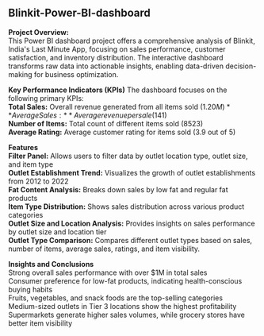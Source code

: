 ## Blinkit-Power-BI-dashboard
**Project Overview:**    
This Power BI dashboard project offers a comprehensive analysis of Blinkit, India's Last Minute App, focusing on sales performance, customer satisfaction, and inventory distribution. The interactive dashboard transforms raw data into actionable insights, enabling data-driven decision-making for business optimization.  

**Key Performance Indicators (KPIs)**
The dashboard focuses on the following primary KPIs:   
**Total Sales:** Overall revenue generated from all items sold ($1.20M)   
**Average Sales:** Average revenue per sale ($141)   
**Number of Items:** Total count of different items sold (8523)   
**Average Rating:** Average customer rating for items sold (3.9 out of 5)   

**Features**  
**Filter Panel:** Allows users to filter data by outlet location type, outlet size, and item type   
**Outlet Establishment Trend:** Visualizes the growth of outlet establishments from 2012 to 2022    
**Fat Content Analysis:** Breaks down sales by low fat and regular fat products    
**Item Type Distribution:** Shows sales distribution across various product categories   
**Outlet Size and Location Analysis:** Provides insights on sales performance by outlet size and location tier   
**Outlet Type Comparison:** Compares different outlet types based on sales, number of items, average sales, ratings, and item visibility.   

**Insights and Conclusions**   
Strong overall sales performance with over $1M in total sales   
Consumer preference for low-fat products, indicating health-conscious buying habits   
Fruits, vegetables, and snack foods are the top-selling categories  
Medium-sized outlets in Tier 3 locations show the highest profitability   
Supermarkets generate higher sales volumes, while grocery stores have better item visibility
